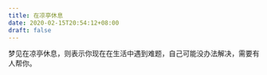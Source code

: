 ```yaml
---
title: 在凉亭休息
date: 2020-02-15T20:54:12+08:00
draft: false
---
```


梦见在凉亭休息，则表示你现在在生活中遇到难题，自己可能没办法解决，需要有人帮你。